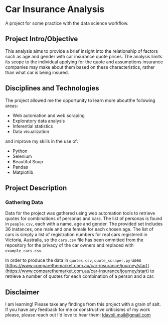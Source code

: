 # Car Insurance Analysis
A project for some practice with the data science workflow.

## Project Intro/Objective
This analysis aims to provide a brief insight into the relationship of factors such as age and gender with car insurance quote prices. The analysis limits its scope to the individual applying for the quote and assumptions insurance companies may make about them based on these characteristics, rather than what car is being insured.

## Disciplines and Technologies
The project allowed me the opportunity to learn more aboutthe following areas:
* Web automation and web scraping
* Exploratory data analysis
* Inferential statistics
* Data visualization

and improve my skills in the use of:
* Python
* Selenium
* Beautiful Soup
* Pandas
* Matplotlib

## Project Description
### Gathering Data
Data for the project was gathered using web automation tools to retrieve quotes for combinations of personas and cars. The list of personas is found in `people.csv`, each with a name, age and gender. The provided set includes 36 instances, one male and one female for each chosen age. The list of cars is simply a list of registration numbers for real cars registered in Victoria, Australia, so the `cars.csv` file has been ommitted from the repository for the privacy of the car owners and replaced with `example_cars.csv`.

In order to produce the data in `quotes.csv`, `quote_scraper.py` uses [https://www.comparethemarket.com.au/car-insurance/journey/start](https://www.comparethemarket.com.au/car-insurance/journey/start) to retrieve a number of quotes for each combination of a person and a car.

## Disclaimer
I am learning! Please take any findings from this project with a grain of salt. If you have any feedback for me or constructive criticisms of my work please, please reach out I'd love to hear them: ldavoli.mail@gmail.com